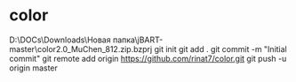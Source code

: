 color
=====
D:\DOCs\Downloads\Новая папка\jBART-master\color2.0_MuChen_812.zip.bzprj
git init
git add .
git commit -m "Initial commit"
git remote add origin https://github.com/rinat7/color.git
git push -u origin master
